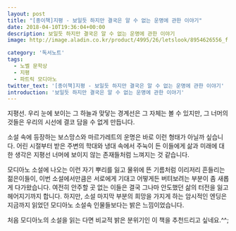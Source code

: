 ```yaml
---
layout: post
title: "[종이책]지평 - 보일듯 하지만 결국은 알 수 없는 운명에 관한 이야기"
date: 2018-04-10T19:36:04+00:00
description: 보일듯 하지만 결국은 알 수 없는 운명에 관한 이야기
image: http://image.aladin.co.kr/product/4995/26/letslook/8954626556_f.jpg

category: '독서노트'  
tags: 
  - 노벨 문학상
  - 지평
  - 파트릭 모디아노
twitter_text: '[종이책]지평 - 보일듯 하지만 결국은 알 수 없는 운명에 관한 이야기'
introduction: '보일듯 하지만 결국은 알 수 없는 운명에 관한 이야기'
---
```


지평선. 우리 눈에 보이는 그 하늘과 맞닿는 경계선은 그 자체는 볼 수 있지만, 그 너머의 것들은 우리의 시선에 결코 담을 수 없게 만듭니다.
  
소설 속에 등장하는 보스망스와 마르가레트의 운명은 바로 이런 형태가 아닐까 싶습니다. 어린 시절부터 받은 주변의 학대와 냉대 속에서 주눅이 든 이들에게 삶과 미래에 대한 생각은 지평선 너머에 보이지 않는 존재들처럼 느껴지는 것 같습니다.

모디아노 소설에 나오는 이런 자기 뿌리를 잃고 물위에 뜬 기름처럼 이리저리 흔들리는 젊은이들이, 이번 소설에서만큼은 서로에게 기대고 어떻게든 버텨보려는 부분이 좀 새롭게 다가왔습니다. 여전히 안주할 곳 없는 이들은 결국 그나마 안도했던 삶의 터전을 잃고 헤어지기까지 합니다. 하지만, 소설 마지막 부분의 희망을 가지게 하는 암시적인 엔딩은 지금까지 읽었던 모디아노 소설속 인물들보다는 밝은 느낌이었습니다.

처음 모디아노의 소설을 읽는 다면 비교적 밝은 분위기인 이 책을 추천드리고 싶네요.^^;